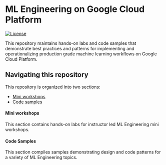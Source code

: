# ML Engineering on Google Cloud Platform

[![License](https://img.shields.io/badge/License-Apache%202.0-blue.svg)](LICENSE)


This repository maintains hands-on labs and code samples that demonstrate best practices and patterns for implementing and operationalizing production grade machine learning workflows on Google Cloud Platform. 

## Navigating this repository
This repository is organized into two sections:
- [Mini workshops](./workshops/)
- [Code samples](./examples/)


#### Mini workshops
This section contains hands-on labs for instructor led ML Engineering mini workshops. 

#### Code Samples
This section compiles  samples demonstrating design and code patterns for a variety of ML Engineering topics. 



